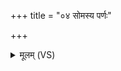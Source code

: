 +++
title = "०४ सोमस्य पर्णः"

+++
<details><summary>मूलम् (VS)</summary>

सोम॑स्य प॒र्णः सह॑ उ॒ग्रमाग॒न्निन्द्रे॑ण द॒त्तो वरु॑णेन शि॒ष्टः।  
तं प्रि॑यासं ब॒हु रोच॑मानो दीर्घायु॒त्वाय॑ श॒तशा॑रदाय ॥
</details>